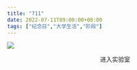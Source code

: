 ```yaml
---
title: "711"
date: 2022-07-11T09:00:00+08:00
tags: ["纪念日","大学生活","阶段"]
---
```


![](https://gcore.jsdelivr.net/gh/AlexLiu2022/resources/img/blog-tomcat-logo.png)

<center>进入实验室</center>

<style>
.post-body {
    margin-top: 0 !important;
}
</style>